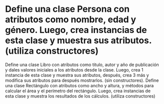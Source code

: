 ﻿# Define una clase Persona con atributos como nombre, edad y género. Luego, crea instancias de esta clase y muestra sus atributos. (utiliza constructores)
Define una clase Libro con atributos como titulo, autor y año de publicación y dales valores iniciales a los atributos desde la clase. Luego, crea 1 instancia de esta clase y muestra sus atributos, después, crea 3 más y modifica sus atributos para después mostrarlos. (sin constructores).
Define una clase Rectángulo con atributos como ancho y altura, y métodos para calcular el área y el perímetro del rectángulo. Luego, crea instancias de esta clase y muestra los resultados de los cálculos. (utiliza constructores)
